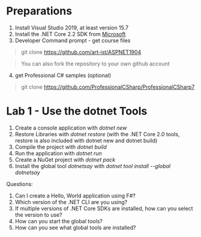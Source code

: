 # Preparations

1. Install Visual Studio 2019, at least version 15.7
2. Install the .NET Core 2.2 SDK from [Microsoft](https://www.microsoft.com/net/download/windows)
3. Developer Command prompt - get course files

> git clone https://github.com/art-ist/ASPNET1904

> You can also fork the repository to your own github account

4. get Professional C# samples (optional)

> git clone https://github.com/ProfessionalCSharp/ProfessionalCSharp7

# Lab 1 - Use the dotnet Tools

1. Create a console application with *dotnet new*
2. Restore Libraries with *dotnet restore* (with the .NET Core 2.0 tools, restore is also included with dotnet new and dotnet build)
3. Compile the project with *dotnet build*
4. Run the application with *dotnet run*
5. Create a NuGet project with *dotnet pack*
6. Install the global tool *dotnetsay* with *dotnet tool install --global dotnetsay*

Questions:

1. Can I create a Hello, World application using F#?
2. Which version of the .NET CLI are you using?
3. If multiple versions of .NET Core SDKs are installed, how can you select the version to use?
4. How can you start the global tools?
5. How can you see what global tools are installed?
